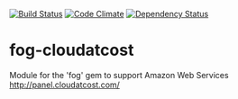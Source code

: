 [![Build Status](https://travis-ci.org/fog/fog-cloudatcost.svg?branch=master)](https://travis-ci.org/fog/fog-cloudatcost)
[![Code Climate](https://codeclimate.com/github/fog/fog-cloudatcost/badges/gpa.svg)](https://codeclimate.com/github/fog/fog-cloudatcost)
[![Dependency Status](https://gemnasium.com/h0lyalg0rithm/fog-cloudatcost.svg)](https://gemnasium.com/h0lyalg0rithm/fog-cloudatcost)

# fog-cloudatcost
Module for the 'fog' gem to support Amazon Web Services http://panel.cloudatcost.com/
